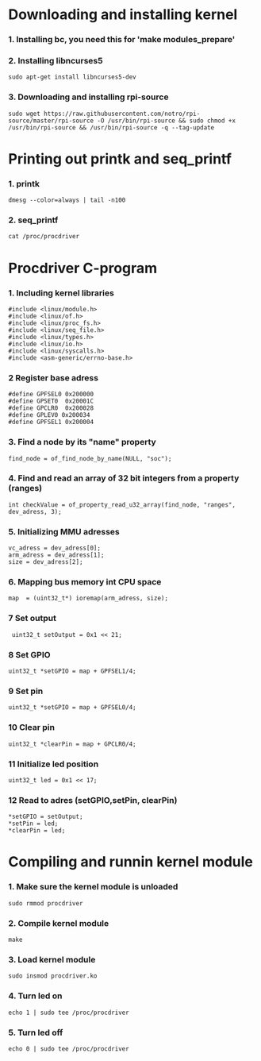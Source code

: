 # Downloading and installing kernel #
### 1. Installing bc, you need this for 'make modules_prepare' ###
### 2. Installing libncurses5 ###
	sudo apt-get install libncurses5-dev
### 3. Downloading and installing rpi-source ###
	sudo wget https://raw.githubusercontent.com/notro/rpi-source/master/rpi-source -O /usr/bin/rpi-source && sudo chmod +x /usr/bin/rpi-source && /usr/bin/rpi-source -q --tag-update

# Printing out printk and seq_printf #
### 1. printk ###
	dmesg --color=always | tail -n100
### 2. seq_printf ###
	cat /proc/procdriver

# Procdriver C-program #
### 1. Including kernel libraries ###
	#include <linux/module.h>
	#include <linux/of.h>
	#include <linux/proc_fs.h>
	#include <linux/seq_file.h>
	#include <linux/types.h>
	#include <linux/io.h>
	#include <linux/syscalls.h>
	#include <asm-generic/errno-base.h>
### 2 Register base adress ###
	#define GPFSEL0	0x200000
	#define GPSET0	0x20001C
	#define GPCLR0	0x200028
	#define GPLEV0 0x200034
	#define GPFSEL1 0x200004
### 3. Find a node by its "name" property ###
	find_node = of_find_node_by_name(NULL, "soc");
### 4. Find and read an array of 32 bit integers from a property (ranges) ###
	int checkValue = of_property_read_u32_array(find_node, "ranges", dev_adress, 3);
### 5. Initializing MMU adresses ###
	vc_adress = dev_adress[0];
	arm_adress = dev_adress[1];
	size = dev_adress[2];
### 6. Mapping bus memory int CPU space ###
	map  = (uint32_t*) ioremap(arm_adress, size);
### 7 Set output ###
	 uint32_t setOutput = 0x1 << 21;
### 8 Set GPIO ###
    uint32_t *setGPIO = map + GPFSEL1/4;
### 9 Set pin ###
    uint32_t *setGPIO = map + GPFSEL0/4;
### 10 Clear pin ###
    uint32_t *clearPin = map + GPCLR0/4;
### 11 Initialize led position ###
    uint32_t led = 0x1 << 17;
### 12 Read to adres (setGPIO,setPin, clearPin) ###
	*setGPIO = setOutput;
	*setPin = led;
	*clearPin = led;

# Compiling and runnin kernel module #
### 1. Make sure the kernel module is unloaded ###
	sudo rmmod procdriver
### 2. Compile kernel module #
	make
### 3. Load kernel module #
	sudo insmod procdriver.ko
### 4. Turn led on ###
	echo 1 | sudo tee /proc/procdriver
### 5. Turn led off ###
	echo 0 | sudo tee /proc/procdriver
